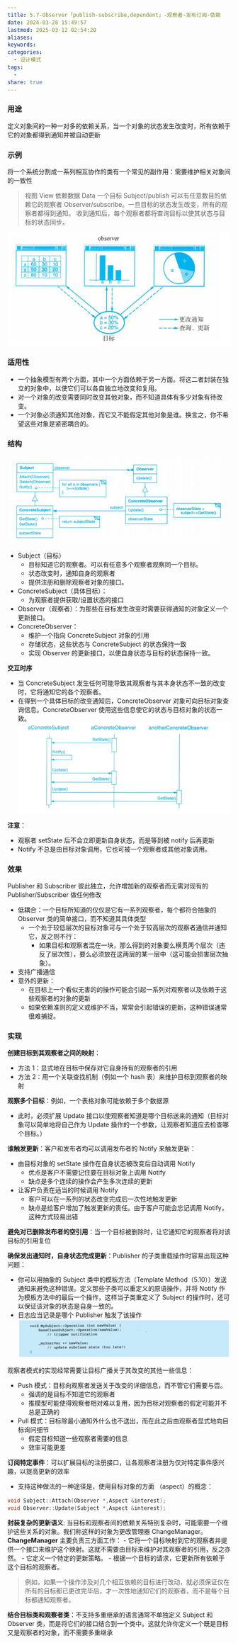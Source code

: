 ```yaml
---
title: 5.7-Observer「publish-subscribe,dependent」-观察者-发布订阅-依赖
date: 2024-03-28 15:49:57
lastmod: 2025-03-12 02:54:20
aliases: 
keywords: 
categories:
  - 设计模式
tags:
  - 
share: true
---
```





### 用途

定义对象间的一种一对多的依赖关系，当一个对象的状态发生改变时，所有依赖于它的对象都得到通知并被自动更新

### 示例

将一个系统分割成一系列相互协作的类有一个常见的副作用：需要维护相关对象间的一致性

> 视图 View 依赖数据 Data
> 一个目标 Subject/publish 可以有任意数目的依赖它的观察者 Observer/subscribe。一旦目标的状态发生改变，所有的观察者都得到通知。
> 收到通知后，每个观察者都将查询目标以使其状态与目标的状态同步。

![](./assets/5.7-Observer%E3%80%8Cpublish-subscribe,dependent%E3%80%8D-%E8%A7%82%E5%AF%9F%E8%80%85-%E5%8F%91%E5%B8%83%E8%AE%A2%E9%98%85-%E4%BE%9D%E8%B5%96/image-2023-10-13_18-16-12-168.png)

### 适用性

- 一个抽象模型有两个方面，其中一个方面依赖于另一方面。将这二者封装在独立的对象中，以使它们可以各自独立地改变和复用。
- 对一个对象的改变需要同时改变其他对象，而不知道具体有多少对象有待改变。
- 一个对象必须通知其他对象，而它又不能假定其他对象是谁。换言之，你不希望这些对象是紧密耦合的。

### 结构

![](./assets/5.7-Observer%E3%80%8Cpublish-subscribe,dependent%E3%80%8D-%E8%A7%82%E5%AF%9F%E8%80%85-%E5%8F%91%E5%B8%83%E8%AE%A2%E9%98%85-%E4%BE%9D%E8%B5%96/image-2023-10-13_18-18-30-331.png)

- Subject（目标）
	- 目标知道它的观察者。可以有任意多个观察者观察同一个目标。
	- 状态改变时，通知自身的观察者
	- 提供注册和删除观察者对象的接口。
- ConcreteSubject（具体目标）：
	- 为观察者提供获取/设置状态的接口
- Observer（观察者）：为那些在目标发生改变时需要获得通知的对象定义一个更新接口。
- ConcreteObserver：
	- 维护一个指向 ConcreteSubject 对象的引用
	- 存储状态，这些状态与 ConcreteSubject 的状态保持一致
	- 实现 Observer 的更新接口，以使自身状态与目标的状态保持一致。


**交互时序**
- 当 ConcreteSubject 发生任何可能导致其观察者与其本身状态不一致的改变时，它将通知它的各个观察者。
- 在得到一个具体目标的改变通知后，ConcreteObserver 对象可向目标对象查询信息。ConcreteObserver 使用这些信息使它的状态与目标对象的状态一致。
![](./assets/5.7-Observer%E3%80%8Cpublish-subscribe,dependent%E3%80%8D-%E8%A7%82%E5%AF%9F%E8%80%85-%E5%8F%91%E5%B8%83%E8%AE%A2%E9%98%85-%E4%BE%9D%E8%B5%96/image-2023-10-13_18-26-01-479.png)


**注意**：
- 观察者 setState 后不会立即更新自身状态，而是等到被 notify 后再更新
- Notify 不总是由目标对象调用，它也可被一个观察者或其他对象调用。

### 效果

Publisher 和 Subscriber 彼此独立，允许增加新的观察者而无需对现有的 Publisher/Subscriber 做任何修改

- 低耦合：一个目标所知道的仅仅是它有一系列观察者，每个都符合抽象的 Observer 类的简单接口，而不知道其具体类型
	- 一个处于较低层次的目标对象可与一个处于较高层次的观察者通信并通知它，反之则不行：
		- 如果目标和观察者混在一块，那么得到的对象要么横贯两个层次（违反了层次性），要么必须放在这两层的某一层中（这可能会损害层次抽象）。
- 支持广播通信
- 意外的更新：
	- 在目标上一个看似无害的的操作可能会引起一系列对观察者以及依赖于这些观察者的对象的更新
	- 如果依赖准则的定义或维护不当，常常会引起错误的更新，这种错误通常很难捕捉。


### 实现

**创建目标到其观察者之间的映射**：
- 方法 1：显式地在目标中保存对它自身持有的观察者的引用
- 方法 2：用一个关联查找机制（例如一个 hash 表）来维护目标到观察者的映射

**观察多个目标**：例如，一个表格对象可能依赖于多个数据源
- 此时，必须扩展 Update 接口以使观察者知道是哪个目标送来的通知（目标对象可以简单地将自己作为 Update 操作的一个参数，让观察者知道应去检查哪个目标。）

**谁触发更新**：客户和发布者均可以调用发布者的 Notify 来触发更新：
- 由目标对象的 setState 操作在自身状态被改变后自动调用 Notify
	- 优点是客户不需要记住要在目标对象上调用 Notify
	- 缺点是多个连续的操作会产生多次连续的更新
- 让客户负责在适当的时候调用 Notify
	- 客户可以在一系列的状态改变完成后一次性地触发更新
	- 缺点是给客户增加了触发更新的责任。由于客户可能会忘记调用 Notify，这种方式较易出错

**避免对已删除发布者的空引用**：当一个目标被删除时，让它通知它的观察者将对该目标的引用复位

**确保发出通知时，自身状态完成更新**：Publisher 的子类重载操作时容易出现这种问题：
- 你可以用抽象的 Subject 类中的模板方法（Template Method（5.10））发送通知来避免这种错误。定义那些子类可以重定义的原语操作，并将 Notify 作为模板方法中的最后一个操作，这样当子类重定义了 Subject 的操作时，还可以保证该对象的状态是自身一致的。
- 日志应当记录是哪个 Publisher 触发了该操作
![](./assets/5.7-Observer%E3%80%8Cpublish-subscribe,dependent%E3%80%8D-%E8%A7%82%E5%AF%9F%E8%80%85-%E5%8F%91%E5%B8%83%E8%AE%A2%E9%98%85-%E4%BE%9D%E8%B5%96/image-2023-10-18_17-03-36-136.png)


观察者模式的实现经常需要让目标广播关于其改变的其他一些信息：
- Push 模式：目标向观察者发送关于改变的详细信息，而不管它们需要与否。
	- 强调的是目标不知道它的观察者
	- 推模型可能使得观察者相对难以复用，因为目标对观察者的假定可能并不总是正确的
- Pull 模式：目标除最小通知外什么也不送出，而在此之后由观察者显式地向目标询问细节
	- 假定目标知道一些观察者需要的信息
	- 效率可能更差

**订阅特定事件**：可以扩展目标的注册接口，让各观察者注册为仅对特定事件感兴趣，以提高更新的效率
- 支持这种做法的一种途径是，使用目标对象的方面 （aspect）的概念：
```c++
void Subject::Attach(Observer *,Aspect &interest);
void Observer::Update(Subject *,Aspect &interest);
```

**封装复杂的更新语义**: 当目标和观察者间的依赖关系特别复杂时，可能需要一个维护这些关系的对象。我们称这样的对象为更改管理器 ChangeManager。
	**ChangeManager** 主要负责三方面工作：
	- 它将一个目标映射到它的观察者并提供一个接口来维护这个映射。这就不需要由目标来维护对其观察者的引用，反之亦然。
	- 它定义一个特定的更新策略。
	- 根据一个目标的请求，它更新所有依赖于这个目标的观察者。
> 例如，如果一个操作涉及对几个相互依赖的目标进行改动，就必须保证仅在所有的目标都已更改完毕后，才一次性地通知它们的观察者，而不是每个目标都通知观察者。


**结合目标类和观察者类**：不支持多重继承的语言通常不单独定义 Subject 和 Observer 类，而是将它们的接口结合到一个类中。这就允许你定义一个既是目标又是观察者的对象，而不需要多重继承


